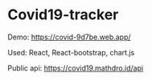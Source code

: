 # Covid19-tracker
Demo: https://covid-9d7be.web.app/

Used: React, React-bootstrap, chart.js

Public api: https://covid19.mathdro.id/api
